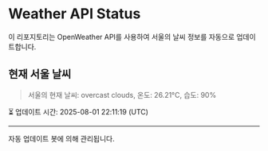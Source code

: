 
# Weather API Status

이 리포지토리는 OpenWeather API를 사용하여 서울의 날씨 정보를 자동으로 업데이트합니다.

## 현재 서울 날씨
> 서울의 현재 날씨: overcast clouds, 온도: 26.21°C, 습도: 90%

⏳ 업데이트 시간: 2025-08-01 22:11:19 (UTC)

---
자동 업데이트 봇에 의해 관리됩니다.
